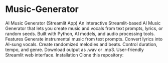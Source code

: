 # Music-Generator
AI Music Generator (Streamlit App)  An interactive Streamlit-based AI Music Generator that lets you create music and vocals from text prompts, lyrics, or random seeds. Built with Python, AI models, and audio processing tools.  Features  Generate instrumental music from text prompts.  Convert lyrics into AI-sung vocals.  Create randomized melodies and beats.  Control duration, tempo, and genre.  Download output as .wav or .mp3.  User-friendly Streamlit web interface.  Installation  Clone this repository:
